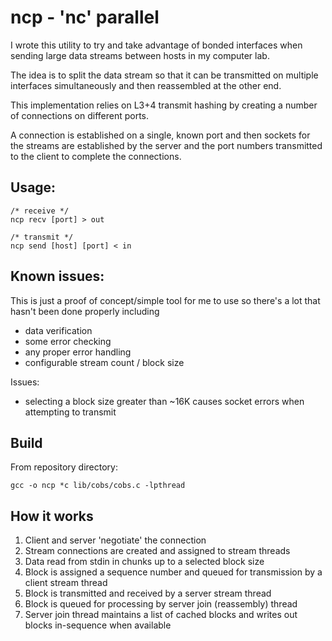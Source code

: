 # ncp - 'nc' parallel

I wrote this utility to try and take advantage of bonded interfaces when sending large data streams between hosts in my computer lab.

The idea is to split the data stream so that it can be transmitted on multiple interfaces simultaneously and then reassembled at the other end.

This implementation relies on L3+4 transmit hashing by creating a number of connections on different ports.

A connection is established on a single, known port and then sockets for the streams are established by the server and the port numbers transmitted to the client to complete the connections.

## Usage:

```
/* receive */
ncp recv [port] > out
 
/* transmit */
ncp send [host] [port] < in
```
 
## Known issues:
 
This is just a proof of concept/simple tool for me to use so there's a lot that hasn't been done properly including
- data verification
- some error checking
- any proper error handling
- configurable stream count / block size

Issues:
- selecting a block size greater than ~16K causes socket errors when attempting to transmit

## Build
From repository directory:
```
gcc -o ncp *c lib/cobs/cobs.c -lpthread
```
 
## How it works
1. Client and server 'negotiate' the connection
2. Stream connections are created and assigned to stream threads
3. Data read from stdin in chunks up to a selected block size
4. Block is assigned a sequence number and queued for transmission by a client stream thread
5. Block is transmitted and received by a server stream thread
6. Block is queued for processing by server join (reassembly) thread
7. Server join thread maintains a list of cached blocks and writes out blocks in-sequence when available 
